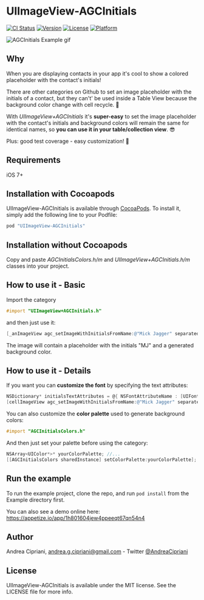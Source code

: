 # UIImageView-AGCInitials

[![CI Status](http://img.shields.io/travis/AndreaCipriani/UIImageView-AGCInitials.svg?style=flat)](https://travis-ci.org/AndreaCipriani/UIImageView-AGCInitials)
[![Version](https://img.shields.io/cocoapods/v/UIImageView-AGCInitials.svg?style=flat)](http://cocoapods.org/pods/UIImageView-AGCInitials)
[![License](https://img.shields.io/cocoapods/l/UIImageView-AGCInitials.svg?style=flat)](http://cocoapods.org/pods/UIImageView-AGCInitials)
[![Platform](https://img.shields.io/cocoapods/p/UIImageView-AGCInitials.svg?style=flat)](http://cocoapods.org/pods/UIImageView-AGCInitials)

![AGCInitials Example gif](http://i.giphy.com/HyFTIFTbDkF2M.gif)

<!-- 
![AGCInitials Example screenshot 1](http://i.imgur.com/ZHagHyK.png) 
![AGCInitials Example screenshot 2](http://i.imgur.com/a5bBMub.png)
-->

## Why

When you are displaying contacts in your app it's cool to show a colored placeholder with the contact's initials!

There are other categories on Github to set an image placeholder with the initials of a contact, but they can't' be used inside a Table View because the background color change with cell recycle. 🤔

With *UIImageView+AGCInitials* it's **super-easy** to set the image placeholder with the contact's initials and background colors will remain the same for identical names, so **you can use it in your table/collection view**. 😎

Plus: good test coverage - easy customization! 💪

## Requirements

iOS 7+

## Installation with Cocoapods

UIImageView-AGCInitials is available through [CocoaPods](http://cocoapods.org). To install
it, simply add the following line to your Podfile:

```ruby
pod "UIImageView-AGCInitials"
```

## Installation without Cocoapods

Copy and paste *AGCInitialsColors.h/m* and *UIImageView+AGCInitials.h/m* classes into your project.

## How to use it - Basic

Import the category 

```objective-c
#import "UIImageView+AGCInitials.h"
```
and then just use it:

```objective-c
[_anImageView agc_setImageWithInitialsFromName:@"Mick Jagger" separatedByString:@" "];
```
The image will contain a placeholder with the initials "MJ" and a generated background color.

## How to use it - Details

If you want you can **customize the font** by specifying the text attributes:

```objective-c
NSDictionary* initialsTextAttributes = @{ NSFontAttributeName : [UIFont systemFontOfSize:20], NSForegroundColorAttributeName : [UIColor purpleColor] };
[cellImageView agc_setImageWithInitialsFromName:@"Mick Jagger" separatedByString:@" " withTextAttributes:initialsTextAttributes];
```

You can also customize the **color palette** used to generate background colors:

```objective-c
#import "AGCInitialsColors.h"
```

And then just set your palette before using the category:

```objective-c
NSArray<UIColor*>* yourColorPalette; //...
[[AGCInitialsColors sharedInstance] setColorPalette:yourColorPalette];
```

## Run the example 

To run the example project, clone the repo, and run `pod install` from the Example directory first. 

You can also see a demo online here: https://appetize.io/app/1h801604jew4ppeeqt67qn54n4

## Author

Andrea Cipriani, andrea.g.cipriani@gmail.com - Twitter [@AndreaCipriani](https://twitter.com/AndreaCipriani)

## License

UIImageView-AGCInitials is available under the MIT license. See the LICENSE file for more info.

